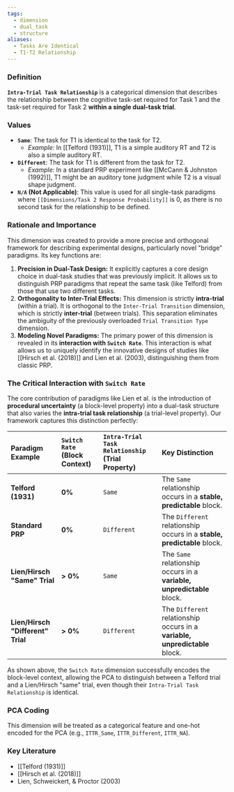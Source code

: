 ```yaml
---
tags:
  - dimension
  - dual_task
  - structure
aliases:
  - Tasks Are Identical
  - T1-T2 Relationship
---
```

### Definition
**`Intra-Trial Task Relationship`** is a categorical dimension that describes the relationship between the cognitive task-set required for Task 1 and the task-set required for Task 2 **within a single dual-task trial**.

### Values

*   **`Same`**: The task for T1 is identical to the task for T2.
    *   *Example:* In [[Telford (1931)]], T1 is a simple auditory RT and T2 is also a simple auditory RT.
*   **`Different`**: The task for T1 is different from the task for T2.
    *   *Example:* In a standard PRP experiment like [[McCann & Johnston (1992)]], T1 might be an auditory tone judgment while T2 is a visual shape judgment.
*   **`N/A` (Not Applicable)**: This value is used for all single-task paradigms where `[[Dimensions/Task 2 Response Probability]]` is 0, as there is no second task for the relationship to be defined.

### Rationale and Importance

This dimension was created to provide a more precise and orthogonal framework for describing experimental designs, particularly novel "bridge" paradigms. Its key functions are:

1.  **Precision in Dual-Task Design:** It explicitly captures a core design choice in dual-task studies that was previously implicit. It allows us to distinguish PRP paradigms that repeat the same task (like Telford) from those that use two different tasks.
2.  **Orthogonality to Inter-Trial Effects:** This dimension is strictly **intra-trial** (within a trial). It is orthogonal to the `Inter-Trial Transition` dimension, which is strictly **inter-trial** (between trials). This separation eliminates the ambiguity of the previously overloaded `Trial Transition Type` dimension.
3.  **Modeling Novel Paradigms:** The primary power of this dimension is revealed in its **interaction with `Switch Rate`**. This interaction is what allows us to uniquely identify the innovative designs of studies like [[Hirsch et al. (2018)]] and Lien et al. (2003), distinguishing them from classic PRP.

### The Critical Interaction with `Switch Rate`

The core contribution of paradigms like Lien et al. is the introduction of **procedural uncertainty** (a block-level property) into a dual-task structure that also varies the **intra-trial task relationship** (a trial-level property). Our framework captures this distinction perfectly:

| Paradigm Example | `Switch Rate` (Block Context) | `Intra-Trial Task Relationship` (Trial Property) | Key Distinction |
| :--- | :--- | :--- | :--- |
| **Telford (1931)** | **0%** | `Same` | The `Same` relationship occurs in a **stable, predictable** block. |
| **Standard PRP** | **0%** | `Different` | The `Different` relationship occurs in a **stable, predictable** block. |
| **Lien/Hirsch "Same" Trial** | **> 0%** | `Same` | The `Same` relationship occurs in a **variable, unpredictable** block. |
| **Lien/Hirsch "Different" Trial** | **> 0%** | `Different` | The `Different` relationship occurs in a **variable, unpredictable** block. |

As shown above, the `Switch Rate` dimension successfully encodes the block-level context, allowing the PCA to distinguish between a Telford trial and a Lien/Hirsch "same" trial, even though their `Intra-Trial Task Relationship` is identical.

### PCA Coding

This dimension will be treated as a categorical feature and one-hot encoded for the PCA (e.g., `ITTR_Same`, `ITTR_Different`, `ITTR_NA`).

### Key Literature

*   [[Telford (1931)]]
*   [[Hirsch et al. (2018)]]
*   Lien, Schweickert, & Proctor (2003)
